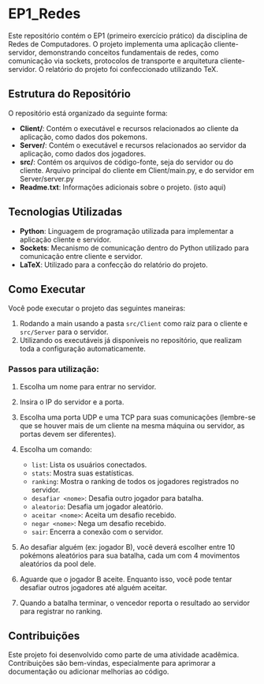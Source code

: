 # EP1_Redes

Este repositório contém o EP1 (primeiro exercício prático) da disciplina de Redes de Computadores. O projeto implementa uma aplicação cliente-servidor, demonstrando conceitos fundamentais de redes, como comunicação via sockets, protocolos de transporte e arquitetura cliente-servidor. O relatório do projeto foi confeccionado utilizando TeX.

## Estrutura do Repositório

O repositório está organizado da seguinte forma:

* **Client/**: Contém o executável e recursos relacionados ao cliente da aplicação, como dados dos pokemons.
* **Server/**: Contém o executável e recursos relacionados ao servidor da aplicação, como dados dos jogadores.
* **src/**: Contém os arquivos de código-fonte, seja do servidor ou do cliente. Arquivo principal do cliente em Client/main.py, e do servidor em Server/server.py
* **Readme.txt**: Informações adicionais sobre o projeto. (isto aqui)

## Tecnologias Utilizadas

* **Python**: Linguagem de programação utilizada para implementar a aplicação cliente e servidor.
* **Sockets**: Mecanismo de comunicação dentro do Python utilizado para comunicação entre cliente e servidor.
* **LaTeX**: Utilizado para a confecção do relatório do projeto.

## Como Executar

Você pode executar o projeto das seguintes maneiras:

1. Rodando a main usando a pasta `src/Client` como raiz para o cliente e `src/Server` para o servidor.
2. Utilizando os executáveis já disponíveis no repositório, que realizam toda a configuração automaticamente.

### Passos para utilização:

1. Escolha um nome para entrar no servidor.

2. Insira o IP do servidor e a porta.

3. Escolha uma porta UDP e uma TCP para suas comunicações (lembre-se que se houver mais de um cliente na mesma máquina ou servidor, as portas devem ser diferentes).

4. Escolha um comando:

   * `list`: Lista os usuários conectados.
   * `stats`: Mostra suas estatísticas.
   * `ranking`: Mostra o ranking de todos os jogadores registrados no servidor.
   * `desafiar <nome>`: Desafia outro jogador para batalha.
   * `aleatorio`: Desafia um jogador aleatório.
   * `aceitar <nome>`: Aceita um desafio recebido.
   * `negar <nome>`: Nega um desafio recebido.
   * `sair`: Encerra a conexão com o servidor.

5. Ao desafiar alguém (ex: jogador B), você deverá escolher entre 10 pokémons aleatórios para sua batalha, cada um com 4 movimentos aleatórios da pool dele.

6. Aguarde que o jogador B aceite. Enquanto isso, você pode tentar desafiar outros jogadores até alguém aceitar.

7. Quando a batalha terminar, o vencedor reporta o resultado ao servidor para registrar no ranking.

## Contribuições

Este projeto foi desenvolvido como parte de uma atividade acadêmica. Contribuições são bem-vindas, especialmente para aprimorar a documentação ou adicionar melhorias ao código.
